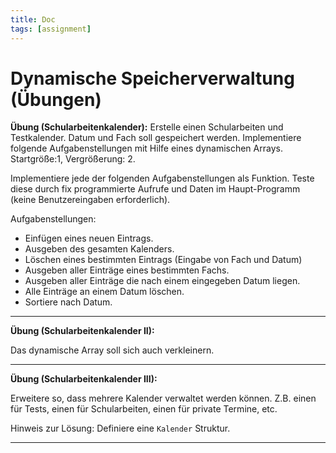 ```yaml
---
title: Doc
tags: [assignment]
---
```


# Dynamische Speicherverwaltung (Übungen)

**Übung (Schularbeitenkalender):**
Erstelle einen Schularbeiten und Testkalender. Datum und Fach soll gespeichert werden. Implementiere folgende Aufgabenstellungen mit Hilfe eines dynamischen Arrays. Startgröße:1, Vergrößerung: 2.

Implementiere jede der folgenden Aufgabenstellungen als Funktion. Teste diese durch fix programmierte Aufrufe und Daten im Haupt-Programm (keine Benutzereingaben erforderlich).


Aufgabenstellungen:
- Einfügen eines neuen Eintrags.
- Ausgeben des gesamten Kalenders.
- Löschen eines bestimmten Eintrags (Eingabe von Fach und Datum)
- Ausgeben aller Einträge eines bestimmten Fachs.
- Ausgeben aller Einträge die nach einem eingegeben Datum liegen.
- Alle Einträge an einem Datum löschen.
- Sortiere nach Datum.


---

**Übung (Schularbeitenkalender II):**

Das dynamische Array soll sich auch verkleinern.

---

**Übung (Schularbeitenkalender III):**

Erweitere so, dass mehrere Kalender verwaltet werden können.  Z.B. einen für Tests, einen für Schularbeiten, einen für private Termine, etc.

Hinweis zur Lösung: Definiere eine `Kalender` Struktur.

---

